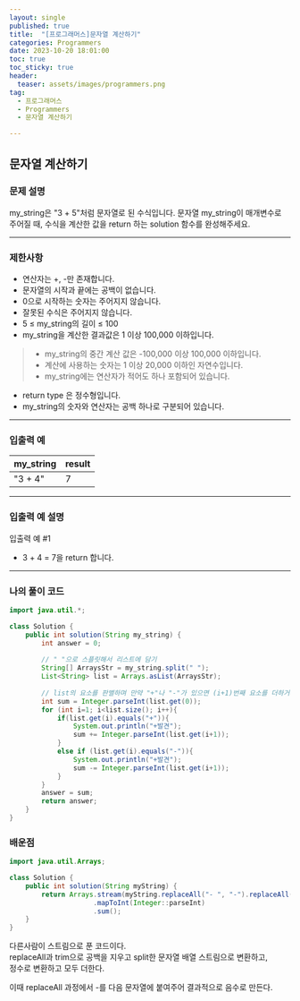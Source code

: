 ```yaml
---
layout: single
published: true
title:  "[프로그래머스]문자열 계산하기"
categories: Programmers
date: 2023-10-20 18:01:00
toc: true
toc_sticky: true
header:
  teaser: assets/images/programmers.png
tag:   
  - 프로그래머스
  - Programmers
  - 문자열 계산하기

---
```


## 문자열 계산하기


### 문제 설명

my_string은 "3 + 5"처럼 문자열로 된 수식입니다. 문자열 my_string이 매개변수로 주어질 때, 수식을 계산한 값을 return 하는 solution 함수를 완성해주세요.



----------------

### 제한사항

* 연산자는 +, -만 존재합니다.
* 문자열의 시작과 끝에는 공백이 없습니다.
* 0으로 시작하는 숫자는 주어지지 않습니다.
* 잘못된 수식은 주어지지 않습니다.
* 5 ≤ my_string의 길이 ≤ 100
* my_string을 계산한 결과값은 1 이상 100,000 이하입니다.
> * my_string의 중간 계산 값은 -100,000 이상 100,000 이하입니다.
> * 계산에 사용하는 숫자는 1 이상 20,000 이하인 자연수입니다.
> * my_string에는 연산자가 적어도 하나 포함되어 있습니다.
* return type 은 정수형입니다.
* my_string의 숫자와 연산자는 공백 하나로 구분되어 있습니다.

----------------

### 입출력 예

|my_string	|result|
|---|---|
|"3 + 4"|	7|

----------------

### 입출력 예 설명

입출력 예 #1  

* 3 + 4 = 7을 return 합니다.
  

  

  

  

----------------

### 나의 풀이 코드

```java
import java.util.*;

class Solution {
    public int solution(String my_string) {
        int answer = 0;
        
        // " "으로 스플릿해서 리스트에 담기        
        String[] ArraysStr = my_string.split(" ");
        List<String> list = Arrays.asList(ArraysStr);
        
        // list의 요소를 판별하며 만약 "+"나 "-"가 있으면 (i+1)번째 요소를 더하거나 빼기
        int sum = Integer.parseInt(list.get(0));
        for (int i=1; i<list.size(); i++){
            if(list.get(i).equals("+")){
                System.out.println("+발견");
                sum += Integer.parseInt(list.get(i+1));
            }
            else if (list.get(i).equals("-")){
                System.out.println("+발견");
                sum -= Integer.parseInt(list.get(i+1));
            }
        }
        answer = sum;
        return answer;
    }
}
```




### 배운점

```java
import java.util.Arrays;

class Solution {
    public int solution(String myString) {
        return Arrays.stream(myString.replaceAll("- ", "-").replaceAll("[+] ", "").trim().split(" "))
                     .mapToInt(Integer::parseInt)
                     .sum();
    }
}
```

다른사람이 스트림으로 푼 코드이다.  
replaceAll과 trim으로 공백을 지우고 split한 문자열 배열 스트림으로 변환하고,  
정수로 변환하고
모두 더한다.  

이때 replaceAll 과정에서 -를 다음 문자열에 붙여주어 결과적으로 음수로 만든다.
